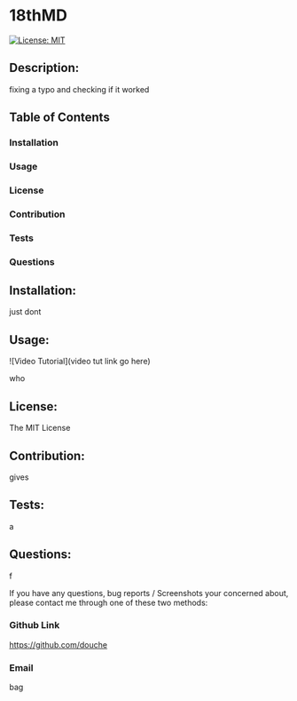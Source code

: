 
# 18thMD
[![License: MIT](https://img.shields.io/badge/License-MIT-yellow.svg)](https://opensource.org/licenses/MIT)
## Description:
fixing a typo and checking if it worked

## Table of Contents
### Installation
### Usage
### License
### Contribution
### Tests
### Questions

## Installation:
just dont

## Usage:
![Video Tutorial](video tut link go here)

who

## License:
The MIT License

## Contribution:
gives

## Tests:
a

## Questions:
f

If you have any questions, bug reports / Screenshots your concerned about,
please contact me through one of these two methods:

### Github Link
https://github.com/douche

### Email
bag